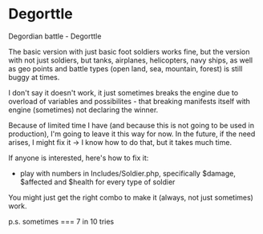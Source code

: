 Degorttle
=========

Degordian battle - Degorttle

The basic version with just basic foot soldiers works fine, but the version with not just soldiers, but tanks, airplanes, helicopters, navy ships, as well as geo points and battle types (open land, sea, mountain, forest) is still buggy at times.

I don't say it doesn't work, it just sometimes breaks the engine due to overload of variables and possibilites - that breaking manifests itself with engine (sometimes) not declaring the winner.

Because of limited time I have (and because this is not going to be used in production), I'm going to leave it this way for now. In the future, if the need arises, I might fix it -> I know how to do that, but it takes much time.

If anyone is interested, here's how to fix it:
* play with numbers in Includes/Soldier.php, specifically $damage, $affected and $health for every type of soldier

You might just get the right combo to make it (always, not just sometimes) work.

p.s. sometimes === 7 in 10 tries
